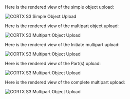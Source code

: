 Here is the rendered view of the simple object upload:

![CORTX S3 Simple Object Upload](http://www.plantuml.com/plantuml/proxy?cache=no&src=https://raw.githubusercontent.com/Seagate/cortx-s3server/main/docs/sequencediagrams/put-object-clovis-ops/simple-object-upload.plantuml)

Here is the rendered view of the multipart object upload:

![CORTX S3 Multipart Object Upload](http://www.plantuml.com/plantuml/proxy?cache=no&src=https://raw.githubusercontent.com/Seagate/cortx-s3server/main/docs/sequencediagrams/multipart-upload.plantuml)

Here is the rendered view of the Initiate multipart upload:

![CORTX S3 Multipart Object Upload](http://www.plantuml.com/plantuml/proxy?cache=no&src=https://raw.githubusercontent.com/Seagate/cortx-s3server/main/docs/sequencediagrams/put-object-clovis-ops/multipart-create-multipart-upload.plantuml)

Here is the rendered view of the Part(s) upload:

![CORTX S3 Multipart Object Upload](http://www.plantuml.com/plantuml/proxy?cache=no&src=https://raw.githubusercontent.com/Seagate/cortx-s3server/main/docs/sequencediagrams/put-object-clovis-ops/multipart-part-upload.plantuml)

Here is the rendered view of the complete multipart upload:

![CORTX S3 Multipart Object Upload](http://www.plantuml.com/plantuml/proxy?cache=no&src=https://raw.githubusercontent.com/Seagate/cortx-s3server/main/docs/sequencediagrams/multipart-completemultipartupload.plantuml)
